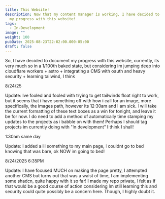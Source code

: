 ```yaml
---
title: This Website!
description: Now that my content manager is working, I have decided to document
  my progress with this website!
tags:
  - In-Development
image: ""
weight: 100
pubDate: 2025-08-23T22:02:00.000-05:00
draft: false
---
```

So, I have decided to document my progress with this website, currently, its very much so in a 1/100th baked state, but considering im jumping deep into cloudflare workers + astro + integrating a CMS with oauth and heavy security + learning tailwind, I think

8/24/25

Update: Ive fooled and fooled with trying to get tailwinds float right to work, but it seems that i have something off with how i call for an image, more specifically, the images path, however its 12:30am and I am sick. I will take the current formatting of these text boxes as a win for tonight, and leave it be for now. I do need to add a method of automatically time stamping my updates to the projects as i babble on with them! Perhaps I should tag projects im currently doing with "In development" I think I shall!

1:30am same day

Update: I added a lil something to my main page, I couldnt go to bed knowing that was bare, ok NOW im going to bed!



8/24/2025 6:35PM

Update: I have focused MUCH on making the page pretty, I attempted another CMS but turns out that was a waist of time, I am implementing some shadcn, quite happy with it so far! I made my repo private, I felt as if that would be a good course of action considering Im still learning this and security could quite possibly be a concern here. Though, I highly doubt it.
